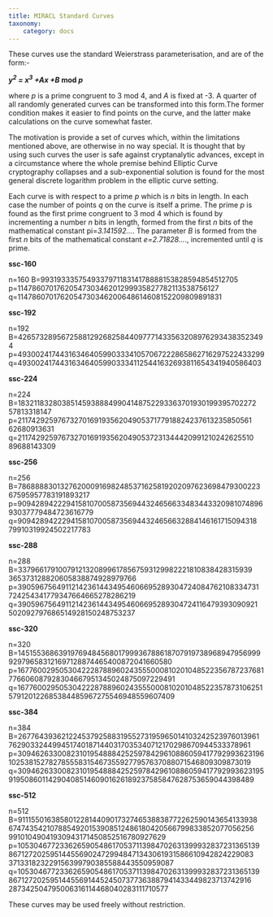 ```yaml
---
title: MIRACL Standard Curves
taxonomy:
    category: docs
---
```


These curves use the standard Weierstrass parameterisation, and are of the form:-

***y*<sup>*2*</sup> *= x*<sup>*3*</sup> *+Ax +B* mod *p***

where *p* is a prime congruent to 3 mod 4, and *A* is fixed at -3. A quarter of all randomly generated curves can be transformed into this form.The former condition makes it easier to find points on the curve, and the latter make calculations on the curve somewhat faster.

The motivation is provide a set of curves which, within the limitations mentioned above, are otherwise in no way special. It is thought that by using such curves the user is safe against cryptanalytic advances, except in a circumstance where the whole premise behind Elliptic Curve cryptography collapses and a sub-exponential solution is found for the most general discrete logarithm problem in the elliptic curve setting.

Each curve is with respect to a prime *p* which is *n* bits in length. In each case the number of points *q* on the curve is itself a prime. The prime *p* is found as the first prime congruent to 3 mod 4 which is found by incrementing a number *n* bits in length, formed from the first *n* bits of the mathematical constant pi=*3.141592...*. The parameter *B* is formed from the first *n* bits of the mathematical constant *e=2.71828...*., incremented until *q* is prime.

**ssc-160**

n=160
B=993193335754933797118314178888153828594854512705
p=1147860701762054730346201299935827782113538756127
q=1147860701762054730346200648614608152209809891831

**ssc-192**

n=192
B=4265732895672588129268258440977714335632089762934383523494
p=4930024174431634640599033341057067222865862716297522433299
q=4930024174431634640599033341125441632693811654341940586403

**ssc-224**

n=224
B=183211832803851459388849904148752293363701930199395702272
57813318147
p=211742925976732701691935620490537177918824237613235850561
62680913631
q=211742925976732701691935620490537231344420991210242625510
89688143309

**ssc-256**

n=256
B=786888830132762000916982485371625819202097623698479300223
67595957783191893217
p=909428942229415810700587356944324656633483443320981074896
93037779484723616779
q=909428942229415810700587356944324656632884146161715094318
79910319924502217783

**ssc-288**

n=288
B=337966179100791213208996178567593129982221810838428315939
365373128820605838874928979766
p=390596756491121423614434954606695289304724084762108334731
724254341779347664665278286219
q=390596756491121423614434954606695289304724116479393090921
502092797686514928150248753237

**ssc-320**

n=320
B=1451553686391976948456801799936788618707919738968947956999
929796583121697128874465400872041660580
p=1677600295053042228788960243555000810201048522356787237681
776606087928304667951345024875097229491
q=1677600295053042228788960243555000810201048522357873106251
579120122685384485967275546948559607409

**ssc-384**

n=384
B=2677643936212245379258831955273195965014103242523976013961
7629033244994517401871440317035340712170298670944533378961
p=3094626330082310195488842525978429610886059417792993623196
1025381527827855583154673559277957637088071546809309873019
q=3094626330082310195488842525978429610886059417792993623195
9195086011429040851460901626189237585847628753659044398489

**ssc-512**

n=512
B=9111550163858012281440901732746538838772262590143654133938
6747435421078854920153908512486180420566799833852077056256
99101049041930943171450852516780927629
p=1053046772336265905486170537113984702631399932837231365139
8671272025951445569024729948471343061931586610942824229083
371331823229156399790385588443550959087
q=1053046772336265905486170537113984702631399932837231365139
8671272025951445569144524507377363887941433449823713742916
287342504795006316114468040283111710577

These curves may be used freely without restriction.
